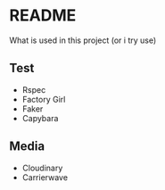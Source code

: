 # README

What is used in this project (or i try use)

## Test

* Rspec
* Factory Girl
* Faker
* Capybara

## Media

* Cloudinary
* Carrierwave



